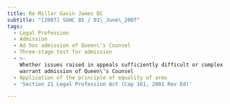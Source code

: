 ```yaml
---
title: Re Millar Gavin James QC
subtitle: "[2007] SGHC 85 / 01\_June\_2007"
tags:
  - Legal Profession
  - Admission
  - Ad hoc admission of Queen\'s Counsel
  - Three-stage test for admission
  - >-
    Whether issues raised in appeals sufficiently difficult or complex to
    warrant admission of Queen\'s Counsel
  - Application of the principle of equality of arms
  - 'Section 21 Legal Profession Act (Cap 161, 2001 Rev Ed)'

---
```


